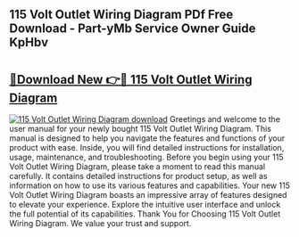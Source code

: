 ## 115 Volt Outlet Wiring Diagram PDf Free Download - Part-yMb Service Owner Guide KpHbv

# <h2><a href="http://dfhlimx.blite.top/?on=115+Volt+Outlet+Wiring+Diagram">🔗Download New 👉🔴 115 Volt Outlet Wiring Diagram</a></h2>

[![115 Volt Outlet Wiring Diagram download](https://i.imgur.com/lujVjoI.png)](http://dfhlimx.blite.top/?on=115+Volt+Outlet+Wiring+Diagram)
Greetings and welcome to the user manual for your newly bought 115 Volt Outlet Wiring Diagram. This manual is designed to help you navigate the features and functions of your product with ease. Inside, you will find detailed instructions for installation, usage, maintenance, and troubleshooting. Before you begin using your 115 Volt Outlet Wiring Diagram, please take a moment to read this manual carefully. It contains detailed instructions for product setup, as well as information on how to use its various features and capabilities. Your new 115 Volt Outlet Wiring Diagram boasts an impressive array of features designed to elevate your experience. Explore the intuitive user interface and unlock the full potential of its capabilities. Thank You for Choosing 115 Volt Outlet Wiring Diagram. We value your trust and support.
